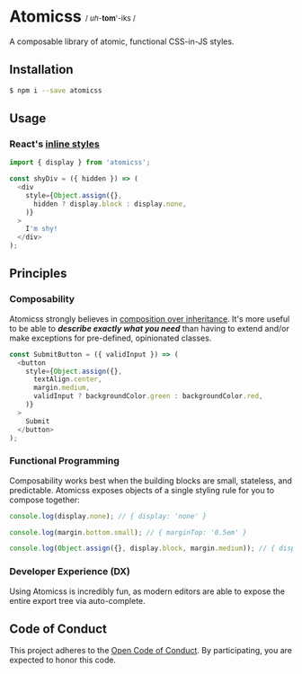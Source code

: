 # Atomicss <span style="font-weight: normal; font-size: small; vertical-align: 10%;"> / *uh*-**tom**'-iks /</span>

A composable library of atomic, functional CSS-in-JS styles.

## Installation
```bash
$ npm i --save atomicss
```

## Usage

### React's [inline styles](https://facebook.github.io/react/docs/dom-elements.html#style)
```js
import { display } from 'atomicss';

const shyDiv = ({ hidden }) => (
  <div
    style={Object.assign({},
      hidden ? display.block : display.none,
    )}
  >
    I'm shy!
  </div>
);
```

## Principles

### Composability
Atomicss strongly believes in [composition over inheritance](https://www.youtube.com/watch?v=wfMtDGfHWpA). It's more useful to be able to ***describe exactly what you need*** than having to extend and/or make exceptions for pre-defined, opinionated classes.

```js
const SubmitButton = ({ validInput }) => (
  <button
    style={Object.assign({},
      textAlign.center,
      margin.medium,
      validInput ? backgroundColor.green : backgroundColor.red,
    )}
  >
    Submit
  </button>
);
```

### Functional Programming
Composability works best when the building blocks are small, stateless, and predictable. Atomicss exposes objects of a single styling rule for you to compose together:
```js
console.log(display.none); // { display: 'none' }

console.log(margin.bottom.small); // { marginTop: '0.5em' }

console.log(Object.assign({}, display.block, margin.medium)); // { display: 'block', margin: '1em' }
```

### Developer Experience (DX)
Using Atomicss is incredibly fun, as modern editors are able to expose the entire export tree via auto-complete.

<!-- The Spotify Open Code of Conduct. This must be included. -->
## Code of Conduct
This project adheres to the [Open Code of Conduct][code-of-conduct]. By participating, you are expected to honor this code.

[code-of-conduct]: https://github.com/spotify/code-of-conduct/blob/master/code-of-conduct.md
